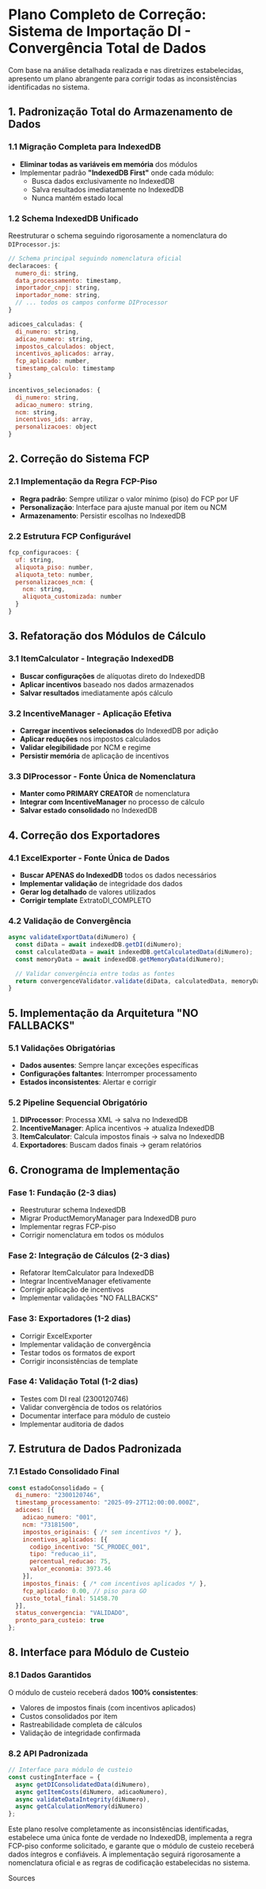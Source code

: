 # Plano Completo de Correção: Sistema de Importação DI - Convergência Total de Dados

Com base na análise detalhada realizada e nas diretrizes estabelecidas, apresento um plano abrangente para corrigir todas as inconsistências identificadas no sistema.

## 1. Padronização Total do Armazenamento de Dados

### **1.1 Migração Completa para IndexedDB**

- **Eliminar todas as variáveis em memória** dos módulos
- Implementar padrão **"IndexedDB First"** onde cada módulo:
  - Busca dados exclusivamente no IndexedDB
  - Salva resultados imediatamente no IndexedDB
  - Nunca mantém estado local

### **1.2 Schema IndexedDB Unificado**

Reestruturar o schema seguindo rigorosamente a nomenclatura do `DIProcessor.js`:

```javascript
// Schema principal seguindo nomenclatura oficial
declaracoes: {
  numero_di: string,
  data_processamento: timestamp,
  importador_cnpj: string,
  importador_nome: string,
  // ... todos os campos conforme DIProcessor
}

adicoes_calculadas: {
  di_numero: string,
  adicao_numero: string,
  impostos_calculados: object,
  incentivos_aplicados: array,
  fcp_aplicado: number,
  timestamp_calculo: timestamp
}

incentivos_selecionados: {
  di_numero: string,
  adicao_numero: string,
  ncm: string,
  incentivos_ids: array,
  personalizacoes: object
}
```

## 2. Correção do Sistema FCP

### **2.1 Implementação da Regra FCP-Piso**

- **Regra padrão**: Sempre utilizar o valor mínimo (piso) do FCP por UF
- **Personalização**: Interface para ajuste manual por item ou NCM
- **Armazenamento**: Persistir escolhas no IndexedDB

### **2.2 Estrutura FCP Configurável**

```javascript
fcp_configuracoes: {
  uf: string,
  aliquota_piso: number,
  aliquota_teto: number,
  personalizacoes_ncm: {
    ncm: string,
    aliquota_customizada: number
  }
}
```

## 3. Refatoração dos Módulos de Cálculo

### **3.1 ItemCalculator - Integração IndexedDB**

- **Buscar configurações** de alíquotas direto do IndexedDB
- **Aplicar incentivos** baseado nos dados armazenados
- **Salvar resultados** imediatamente após cálculo

### **3.2 IncentiveManager - Aplicação Efetiva**

- **Carregar incentivos selecionados** do IndexedDB por adição
- **Aplicar reduções** nos impostos calculados
- **Validar elegibilidade** por NCM e regime
- **Persistir memória** de aplicação de incentivos

### **3.3 DIProcessor - Fonte Única de Nomenclatura**

- **Manter como PRIMARY CREATOR** de nomenclatura
- **Integrar com IncentiveManager** no processo de cálculo
- **Salvar estado consolidado** no IndexedDB

## 4. Correção dos Exportadores

### **4.1 ExcelExporter - Fonte Única de Dados**

- **Buscar APENAS do IndexedDB** todos os dados necessários
- **Implementar validação** de integridade dos dados
- **Gerar log detalhado** de valores utilizados
- **Corrigir template** ExtratoDI_COMPLETO

### **4.2 Validação de Convergência**

```javascript
async validateExportData(diNumero) {
  const diData = await indexedDB.getDI(diNumero);
  const calculatedData = await indexedDB.getCalculatedData(diNumero);
  const memoryData = await indexedDB.getMemoryData(diNumero);

  // Validar convergência entre todas as fontes
  return convergenceValidator.validate(diData, calculatedData, memoryData);
}
```

## 5. Implementação da Arquitetura "NO FALLBACKS"

### **5.1 Validações Obrigatórias**

- **Dados ausentes**: Sempre lançar exceções específicas
- **Configurações faltantes**: Interromper processamento
- **Estados inconsistentes**: Alertar e corrigir

### **5.2 Pipeline Sequencial Obrigatório**

1. **DIProcessor**: Processa XML → salva no IndexedDB
2. **IncentiveManager**: Aplica incentivos → atualiza IndexedDB
3. **ItemCalculator**: Calcula impostos finais → salva no IndexedDB
4. **Exportadores**: Buscam dados finais → geram relatórios

## 6. Cronograma de Implementação

### **Fase 1: Fundação (2-3 dias)**

- Reestruturar schema IndexedDB
- Migrar ProductMemoryManager para IndexedDB puro
- Implementar regras FCP-piso
- Corrigir nomenclatura em todos os módulos

### **Fase 2: Integração de Cálculos (2-3 dias)**

- Refatorar ItemCalculator para IndexedDB
- Integrar IncentiveManager efetivamente
- Corrigir aplicação de incentivos
- Implementar validações "NO FALLBACKS"

### **Fase 3: Exportadores (1-2 dias)**

- Corrigir ExcelExporter
- Implementar validação de convergência
- Testar todos os formatos de export
- Corrigir inconsistências de template

### **Fase 4: Validação Total (1-2 dias)**

- Testes com DI real (2300120746)
- Validar convergência de todos os relatórios
- Documentar interface para módulo de custeio
- Implementar auditoria de dados

## 7. Estrutura de Dados Padronizada

### **7.1 Estado Consolidado Final**

```javascript
const estadoConsolidado = {
  di_numero: "2300120746",
  timestamp_processamento: "2025-09-27T12:00:00.000Z",
  adicoes: [{
    adicao_numero: "001",
    ncm: "73181500",
    impostos_originais: { /* sem incentivos */ },
    incentivos_aplicados: [{
      codigo_incentivo: "SC_PRODEC_001",
      tipo: "reducao_ii",
      percentual_reducao: 75,
      valor_economia: 3973.46
    }],
    impostos_finais: { /* com incentivos aplicados */ },
    fcp_aplicado: 0.00, // piso para GO
    custo_total_final: 51458.70
  }],
  status_convergencia: "VALIDADO",
  pronto_para_custeio: true
};
```

## 8. Interface para Módulo de Custeio

### **8.1 Dados Garantidos**

O módulo de custeio receberá dados **100% consistentes**:

- Valores de impostos finais (com incentivos aplicados)
- Custos consolidados por item
- Rastreabilidade completa de cálculos
- Validação de integridade confirmada

### **8.2 API Padronizada**

```javascript
// Interface para módulo de custeio
const custingInterface = {
  async getDIConsolidatedData(diNumero),
  async getItemCosts(diNumero, adicaoNumero),
  async validateDataIntegrity(diNumero),
  async getCalculationMemory(diNumero)
};
```

Este plano resolve completamente as inconsistências identificadas, estabelece uma única fonte de verdade no IndexedDB, implementa a regra FCP-piso conforme solicitado, e garante que o módulo de custeio receberá dados íntegros e confiáveis. A implementação seguirá rigorosamente a nomenclatura oficial e as regras de codificação estabelecidas no sistema.

Sources


